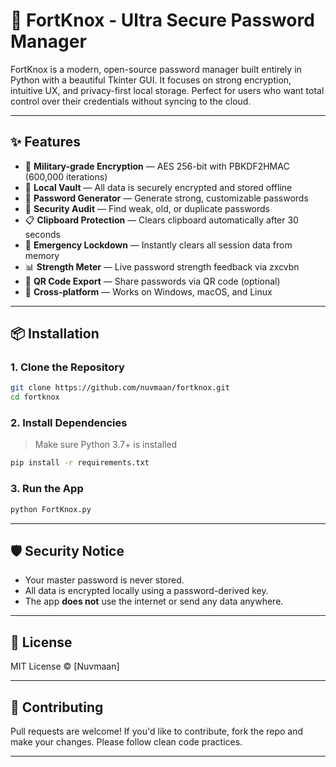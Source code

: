 # 🔐 FortKnox - Ultra Secure Password Manager

FortKnox is a modern, open-source password manager built entirely in Python with a beautiful Tkinter GUI. It focuses on strong encryption, intuitive UX, and privacy-first local storage. Perfect for users who want total control over their credentials without syncing to the cloud.

---

## ✨ Features

- 🔐 **Military-grade Encryption** — AES 256-bit with PBKDF2HMAC (600,000 iterations)
- 🔑 **Local Vault** — All data is securely encrypted and stored offline
- 🧠 **Password Generator** — Generate strong, customizable passwords
- 🧪 **Security Audit** — Find weak, old, or duplicate passwords
- 📋 **Clipboard Protection** — Clears clipboard automatically after 30 seconds
- 🚨 **Emergency Lockdown** — Instantly clears all session data from memory
- 📊 **Strength Meter** — Live password strength feedback via zxcvbn
- 📱 **QR Code Export** — Share passwords via QR code (optional)
- 🧩 **Cross-platform** — Works on Windows, macOS, and Linux

---

## 📦 Installation

### 1. Clone the Repository

```bash
git clone https://github.com/nuvmaan/fortknox.git
cd fortknox
```

### 2. Install Dependencies

> Make sure Python 3.7+ is installed

```bash
pip install -r requirements.txt
```

### 3. Run the App

```bash
python FortKnox.py
```

---

## 🛡️ Security Notice

- Your master password is never stored. 
- All data is encrypted locally using a password-derived key.
- The app **does not** use the internet or send any data anywhere.

---

## 📜 License

MIT License © [Nuvmaan]

---

## 🤝 Contributing

Pull requests are welcome! If you'd like to contribute, fork the repo and make your changes. Please follow clean code practices.

---
